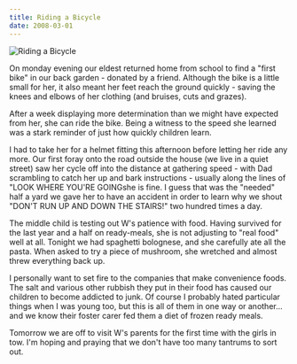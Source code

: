 ```yaml
---
title: Riding a Bicycle
date: 2008-03-01
---
```


![Riding a Bicycle](https://source.unsplash.com/vP3pnOoCiYE/1600x900)

On monday evening our eldest returned home from school to find a "first bike" in our back garden - donated by a friend. Although the bike is a little small for her, it also meant her feet reach the ground quickly - saving the knees and elbows of her clothing (and bruises, cuts and grazes).

After a week displaying more determination than we might have expected from her, she can ride the bike. Being a witness to the speed she learned was a stark reminder of just how quickly children learn.

I had to take her for a helmet fitting this afternoon before letting her ride any more. Our first foray onto the road outside the house (we live in a quiet street) saw her cycle off into the distance at gathering speed - with Dad scrambling to catch her up and bark instructions - usually along the lines of "LOOK WHERE YOU'RE GOINGshe is fine. I guess that was the "needed" half a yard we gave her to have an accident in order to learn why we shout "DON'T RUN UP AND DOWN THE STAIRS!" two hundred times a day.

The middle child is testing out W's patience with food. Having survived for the last year and a half on ready-meals, she is not adjusting to "real food" well at all. Tonight we had spaghetti bolognese, and she carefully ate all the pasta. When asked to try a piece of mushroom, she wretched and almost threw everything back up.

I personally want to set fire to the companies that make convenience foods. The salt and various other rubbish they put in their food has caused our children to become addicted to junk. Of course I probably hated particular things when I was young too, but this is all of them in one way or another... and we know their foster carer fed them a diet of frozen ready meals.

Tomorrow we are off to visit W's parents for the first time with the girls in tow. I'm hoping and praying that we don't have too many tantrums to sort out.